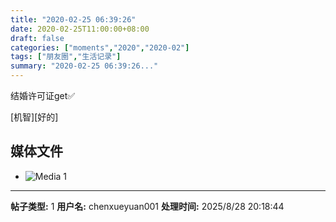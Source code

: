 ```yaml
---
title: "2020-02-25 06:39:26"
date: 2020-02-25T11:00:00+08:00
draft: false
categories: ["moments","2020","2020-02"]
tags: ["朋友圈","生活记录"]
summary: "2020-02-25 06:39:26..."
---
```


结婚许可证get✅

[机智][好的]

## 媒体文件

- ![Media 1](/Moments/photos/2020-02-25/202002250639260.jpg)

---

**帖子类型:** 1
**用户名:** chenxueyuan001
**处理时间:** 2025/8/28 20:18:44